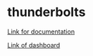 # thunderbolts
[Link for documentation](https://docs.google.com/document/d/1akxCCZgbav0TOBtqXhTvynldsZLN7ufBvU7rJwkNqfc/edit)


[Link of dashboard]([https://docs.google.com/spreadsheets/d/1mizrcnVxBiBOEPXNVrCQ_6g81xQkG9K6/edit?usp=drive_web&ouid=103928864891699419911&rtpof=true](https://drive.google.com/drive/folders/1IVSW_7d0tMxbFip8vOYFBJBmjTH1ketv?usp=drive_link))
